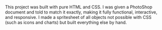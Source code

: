 This project was built with pure HTML and CSS. I was given
a PhotoShop document and told to match it exactly, making it
fully functional, interactive, and responsive. I made a
spritesheet of all objects not possible with CSS (such as
icons and charts) but built everything else by hand.

